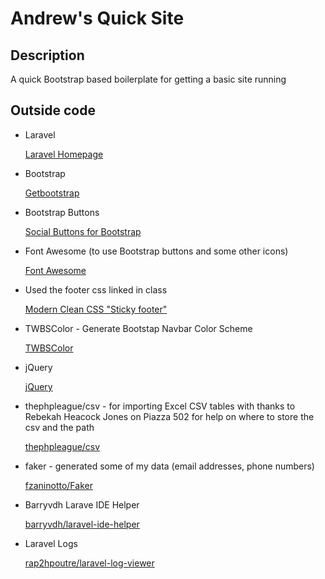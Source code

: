 # Andrew's Quick Site

## Description
A quick Bootstrap based boilerplate for getting a basic site running

## Outside code

*   Laravel

    [Laravel Homepage](http://laravel.com/)

*   Bootstrap

    [Getbootstrap](http://getbootstrap.com/)

*   Bootstrap Buttons

    [Social Buttons for Bootstrap](http://lipis.github.io/bootstrap-social/)

*   Font Awesome (to use Bootstrap buttons and some other icons)

    [Font Awesome](http://fortawesome.github.io/Font-Awesome/)

*   Used the footer css linked in class

    [Modern Clean CSS "Sticky footer"](http://mystrd.at/modern-clean-css-sticky-footer/)

*   TWBSColor - Generate Bootstap Navbar Color Scheme

    [TWBSColor](http://work.smarchal.com/twbscolor/index.php)

*   jQuery

    [jQuery](https://jquery.com/)

*   thephpleague/csv - for importing Excel CSV tables with thanks to Rebekah Heacock Jones on Piazza 502 for help
    on where to store the csv and the path

    [thephpleague/csv](https://github.com/thephpleague/csv)

*   faker - generated some of my data (email addresses, phone numbers)

    [fzaninotto/Faker](https://github.com/fzaninotto/Faker)

*   Barryvdh Larave IDE Helper

    [barryvdh/laravel-ide-helper](https://github.com/barryvdh/laravel-ide-helper)
    
*   Laravel Logs

    [rap2hpoutre/laravel-log-viewer](https://github.com/rap2hpoutre/laravel-log-viewer)
